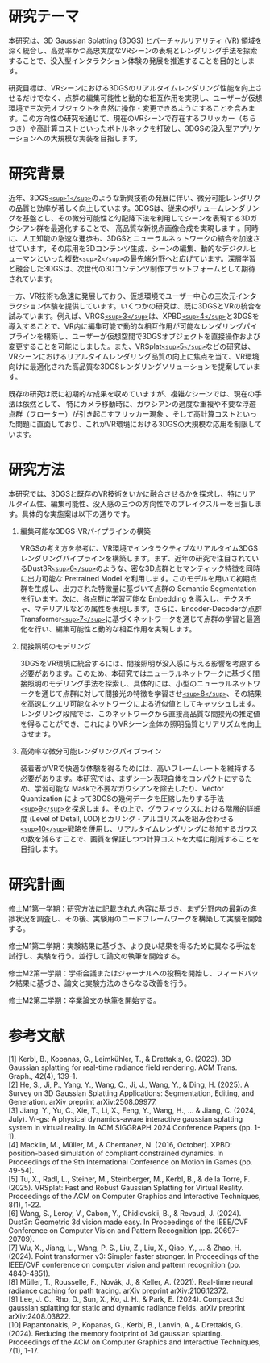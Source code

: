 # 研究テーマ

本研究は、3D Gaussian Splatting (3DGS) とバーチャルリアリティ (VR) 領域を深く統合し、高効率かつ高忠実度なVRシーンの表現とレンダリング手法を探索することで、没入型インタラクション体験の発展を推進することを目的とします。

研究目標は、VRシーンにおける3DGSのリアルタイムレンダリング性能を向上させるだけでなく、点群の編集可能性と動的な相互作用を実現し、ユーザーが仮想環境で三次元オブジェクトを自然に操作・変更できるようにすることを含みます。この方向性の研究を通じて、現在のVRシーンで存在するフリッカー（ちらつき）や高計算コストといったボトルネックを打破し、3DGSの没入型アプリケーションへの大規模な実装を目指します。

# 研究背景

近年、3DGS[`<sup>`1`</sup>`](#refer-anchor-1)のような新興技術の発展に伴い、微分可能レンダリグの品質と効率が著しく向上しています。3DGSは、従来のボリュームレンダリングを基盤とし、その微分可能性と勾配降下法を利用してシーンを表現する3Dガウシアン群を最適化することで、 高品質な新視点画像合成を実現します 。同時に、人工知能の急速な進歩も、3DGSとニューラルネットワークの結合を加速させています，その応用を3Dコンテンツ生成、シーンの編集、動的なデジタルヒューマンといった複数[`<sup>`2`</sup>`](#refer-anchor-2)の最先端分野へと広げています。深層学習と融合した3DGSは、次世代の3Dコンテンツ制作プラットフォームとして期待されています。

一方、VR技術も急速に発展しており、仮想環境でユーザー中心の三次元インタラクション体験を提供しています。いくつかの研究は、既に3DGSとVRの統合を試みています。例えば、VRGS[`<sup>`3`</sup>`](#refer-anchor-3)は、XPBD[`<sup>`4`</sup>`](#refer-anchor-4)と3DGSを導入することで、VR内に編集可能で動的な相互作用が可能なレンダリングパイプラインを構築し、ユーザーが仮想空間で3DGSオブジェクトを直接操作および変更することを可能にしました。また、VRSplat[`<sup>`5`</sup>`](#refer-anchor-5)などの研究は、VRシーンにおけるリアルタイムレンダリング品質の向上に焦点を当て、VR環境向けに最適化された高品質な3DGSレンダリングソリューションを提案しています。

既存の研究は既に初期的な成果を収めていますが、複雑なシーンでは、現在の⼿法は依然として、 特にカメラ移動時に、ガウシアンの過度な重複や不要な浮遊点群（フローター）が引き起こすフリッカー現象 、そして⾼計算コストといった問題に直⾯しており、これがVR環境における3DGSの⼤規模な応⽤を制限しています。

# 研究方法

本研究では、3DGSと既存のVR技術をいかに融合させるかを探求し、特にリアルタイム性、編集可能性、没入感の三つの方向性でのブレイクスルーを目指します。具体的な実施案は以下の通りです。

1. 編集可能な3DGS-VRパイプラインの構築

   VRGSの考え方を参考に、VR環境でインタラクティブなリアルタイム3DGSレンダリングパイプラインを構築します。まず、近年の研究で注目されているDust3R[`<sup>`6`</sup>`](#refer-anchor-6)のような、密な3D点群とセマンティック特徴を同時に出力可能な Pretrained Model を利用します。このモデルを用いて初期点群を生成し、出力された特徴量に基づいて点群の Semantic Segmentation を行います。次に、各点群に学習可能な Embedding を導入し、テクスチャ、マテリアルなどの属性を表現します。さらに、Encoder-Decoderか点群Transformer[`<sup>`7`</sup>`](#refer-anchor-7)に基づくネットワークを通じて点群の学習と最適化を行い、編集可能性と動的な相互作用を実現します。
2. 間接照明のモデリング

   3DGSをVR環境に統合するには、間接照明が没入感に与える影響を考慮する必要があります。このため、本研究ではニューラルネットワークに基づく間接照明のモデリング手法を探索し、具体的には、小型のニューラルネットワークを通じて点群に対して間接光の特徴を学習させ[`<sup>`8`</sup>`](#refer-anchor-8)、その結果を高速にクエリ可能なネットワークによる近似値としてキャッシュします。レンダリング段階では、このネットワークから直接高品質な間接光の推定値を得ることができ、これによりVRシーン全体の照明品質とリアリズムを向上させます。
3. 高効率な微分可能レンダリングパイプライン

   装着者がVRで快適な体験を得るためには、高いフレームレートを維持する必要があります。本研究では、まずシーン表現自体をコンパクトにするため、学習可能な Maskで不要なガウシアンを除去したり、Vector Quantization によって3DGSの幾何データを圧縮したりする手法[`<sup>`9`</sup>`](#refer-anchor-9)を探求します。その上で、グラフィックスにおける階層的詳細度 (Level of Detail, LOD)とカリング・アルゴリズムを組み合わせる[`<sup>`10`</sup>`](#refer-anchor-10)戦略を併用し、リアルタイムレンダリングに参加するガウスの数を減らすことで、画質を保証しつつ計算コストを大幅に削減することを目指します。

# 研究計画

修士M1第一学期：研究方法に記載された内容に基づき、まず分野内の最新の進捗状況を調査し、その後、実験用のコードフレームワークを構築して実験を開始する。

修士M1第二学期：実験結果に基づき、より良い結果を得るために異なる手法を試行し、実験を行う。並行して論文の執筆を開始する。

修士M2第一学期：学術会議またはジャーナルへの投稿を開始し、フィードバック結果に基づき、論文と実験方法のさらなる改善を行う。

修士M2第二学期：卒業論文の執筆を開始する。

# 参考文献

<div id="refer-anchor-1"></div>
[1] Kerbl, B., Kopanas, G., Leimkühler, T., & Drettakis, G. (2023). 3D Gaussian splatting for real-time radiance field rendering. ACM Trans. Graph., 42(4), 139-1.

<div id="refer-anchor-2"></div>
[2] He, S., Ji, P., Yang, Y., Wang, C., Ji, J., Wang, Y., & Ding, H. (2025). A Survey on 3D Gaussian Splatting Applications: Segmentation, Editing, and Generation. arXiv preprint arXiv:2508.09977.

<div id="refer-anchor-3"></div>
[3] Jiang, Y., Yu, C., Xie, T., Li, X., Feng, Y., Wang, H., ... & Jiang, C. (2024, July). Vr-gs: A physical dynamics-aware interactive gaussian splatting system in virtual reality. In ACM SIGGRAPH 2024 Conference Papers (pp. 1-1).

<div id="refer-anchor-4"></div>
[4] Macklin, M., Müller, M., & Chentanez, N. (2016, October). XPBD: position-based simulation of compliant constrained dynamics. In Proceedings of the 9th International Conference on Motion in Games (pp. 49-54).

<div id="refer-anchor-5"></div>
[5] Tu, X., Radl, L., Steiner, M., Steinberger, M., Kerbl, B., & de la Torre, F. (2025). VRSplat: Fast and Robust Gaussian Splatting for Virtual Reality. Proceedings of the ACM on Computer Graphics and Interactive Techniques, 8(1), 1-22.

<div id="refer-anchor-6"></div>
[6] Wang, S., Leroy, V., Cabon, Y., Chidlovskii, B., & Revaud, J. (2024). Dust3r: Geometric 3d vision made easy. In Proceedings of the IEEE/CVF Conference on Computer Vision and Pattern Recognition (pp. 20697-20709).

<div id="refer-anchor-7"></div>
[7] Wu, X., Jiang, L., Wang, P. S., Liu, Z., Liu, X., Qiao, Y., ... & Zhao, H. (2024). Point transformer v3: Simpler faster stronger. In Proceedings of the IEEE/CVF conference on computer vision and pattern recognition (pp. 4840-4851).

<div id="refer-anchor-8"></div>
[8] Müller, T., Rousselle, F., Novák, J., & Keller, A. (2021). Real-time neural radiance caching for path tracing. arXiv preprint arXiv:2106.12372.

<div id="refer-anchor-9"></div>
[9] Lee, J. C., Rho, D., Sun, X., Ko, J. H., & Park, E. (2024). Compact 3d gaussian splatting for static and dynamic radiance fields. arXiv preprint arXiv:2408.03822.

<div id="refer-anchor-10"></div>
[10] Papantonakis, P., Kopanas, G., Kerbl, B., Lanvin, A., & Drettakis, G. (2024). Reducing the memory footprint of 3d gaussian splatting. Proceedings of the ACM on Computer Graphics and Interactive Techniques, 7(1), 1-17.
